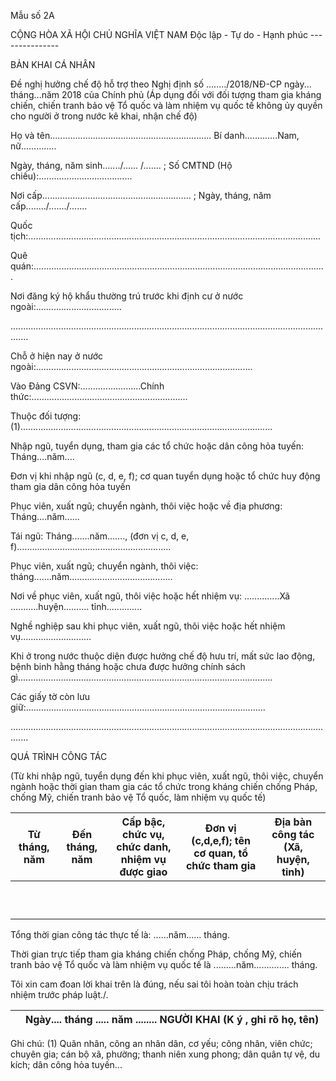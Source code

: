 Mẫu số 2A

CỘNG HÒA XÃ HỘI CHỦ NGHĨA VIỆT NAM Độc lập - Tự do - Hạnh phúc ---------------

BẢN KHAI CÁ NHÂN

Đề nghị hưởng chế độ hỗ trợ theo Nghị định số ......../2018/NĐ-CP ngày... tháng...năm 2018 của Chính phủ (Áp dụng đối với đối tượng tham gia kháng chiến, chiến tranh bảo vệ Tổ quốc và làm nhiệm vụ quốc tế không ủy quyền cho người ở trong nước kê khai, nhận chế độ)

Họ và tên................................................................ Bí danh.............Nam, nữ..............

Ngày, tháng, năm sinh......./...... /....... ; Số CMTND (Hộ chiếu):.....................................

Nơi cấp........................................................... ; Ngày, tháng, năm cấp......../......./.......

Quốc tịch:....................................................................................................................

Quê quán:....................................................................................................................

Nơi đăng ký hộ khẩu thường trú trước khi định cư ở nước ngoài:..................................

...................................................................................................................................

Chỗ ở hiện nay ở nước ngoài:......................................................................................

Vào Đảng CSVN:........................Chính thức:..............................................................

Thuộc đối tượng: (1)....................................................................................................

Nhập ngũ, tuyển dụng, tham gia các tổ chức hoặc dân công hỏa tuyến: Tháng....năm....

Đơn vị khi nhập ngũ (c, d, e, f); cơ quan tuyển dụng hoặc tổ chức huy động tham gia dân công hỏa tuyến

Phục viên, xuất ngũ; chuyển ngành, thôi việc hoặc về địa phương: Tháng....năm......

Tái ngũ: Tháng.......năm......., (đơn vị c, d, e, f).............................................................

Phục viên, xuất ngũ; chuyển ngành, thôi việc: tháng.......năm.........................................

Nơi về phục viên, xuất ngũ, thôi việc hoặc hết nhiệm vụ: ..............Xã ...........huyện.......... tỉnh..............

Nghề nghiệp sau khi phục viên, xuất ngũ, thôi việc hoặc hết nhiệm vụ............................

Khi ở trong nước thuộc diện được hưởng chế độ hưu trí, mất sức lao động, bệnh binh hằng tháng hoặc chưa được hưởng chính sách gì.....................................................................................................

Các giấy tờ còn lưu giữ:...............................................................................................

...................................................................................................................................

QUÁ TRÌNH CÔNG TÁC

(Từ khi nhập ngũ, tuyển dụng đến khi phục viên, xuất ngũ, thôi việc, chuyển ngành hoặc thời gian tham gia các tổ chức trong kháng chiến chống Pháp, chống Mỹ, chiến tranh bảo vệ Tổ quốc, làm nhiệm vụ quốc tế)

| Từ tháng, năm | Đến tháng, năm | Cấp bậc, chức vụ, chức danh, nhiệm vụ được giao | Đơn vị (c,d,e,f); tên cơ quan, tổ chức tham gia | Địa bàn công tác (Xã, huyện, tỉnh) |
|---|---|---|---|---|
|  |  |  |  |  |
|  |  |  |  |  |
|  |  |  |  |  |
|  |  |  |  |  |
|  |  |  |  |  |
|  |  |  |  |  |
|  |  |  |  |  |
|  |  |  |  |  |
|  |  |  |  |  |
|  |  |  |  |  |

Tổng thời gian công tác thực tế là: ......năm...... tháng.

Thời gian trực tiếp tham gia kháng chiến chống Pháp, chống Mỹ, chiến tranh bảo vệ Tổ quốc và làm nhiệm vụ quốc tế là .........năm.............. tháng.

Tôi xin cam đoan lời khai trên là đúng, nếu sai tôi hoàn toàn chịu trách nhiệm trước pháp luật./.

|  | Ngày.... tháng ..... năm ........ NGƯỜI KHAI (K ý , ghi rõ họ, tên) |
|---|---|

Ghi chú: (1) Quân nhân, công an nhân dân, cơ yếu; công nhân, viên chức; chuyên gia; cán bộ xã, phường; thanh niên xung phong; dân quân tự vệ, du kích; dân công hỏa tuyến...